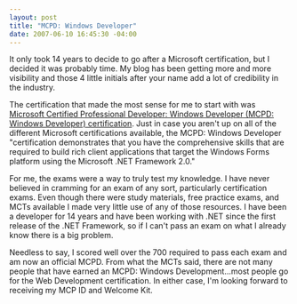 ```yaml
---
layout: post
title: "MCPD: Windows Developer"
date: 2007-06-10 16:45:30 -04:00
---
```


It only took 14 years to decide to go after a Microsoft certification, but I decided it was probably time. My blog has been getting more and more visibility and those 4 little initials after your name add a lot of credibility in the industry.

The certification that made the most sense for me to start with was [Microsoft Certified Professional Developer: Windows Developer (MCPD: Windows Developer) certification](http://www.microsoft.com/learning/mcp/mcpd/windev/default.mspx "http://www.microsoft.com/learning/mcp/mcpd/windev/default.mspx"). Just in case you aren't up on all of the different Microsoft certifications available, the MCPD: Windows Developer "certification demonstrates that you have the comprehensive skills that are required to build rich client applications that target the Windows Forms platform using the Microsoft .NET Framework 2.0."

For me, the exams were a way to truly test my knowledge. I have never believed in cramming for an exam of any sort, particularly certification exams. Even though there were study materials, free practice exams, and MCTs available I made very little use of any of those resources. I have been a developer for 14 years and have been working with .NET since the first release of the .NET Framework, so if I can't pass an exam on what I already know there is a big problem.

Needless to say, I scored well over the 700 required to pass each exam and am now an official MCPD. From what the MCTs said, there are not many people that have earned an MCPD: Windows Development...most people go for the Web Development certification. In either case, I'm looking forward to receiving my MCP ID and Welcome Kit.
